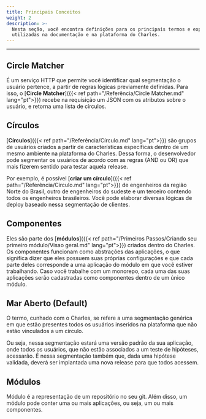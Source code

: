 ```yaml
---
title: Principais Conceitos
weight: 2
description: >-
  Nesta seção, você encontra definições para os principais termos e expressões
  utilizadas na documentação e na plataforma do Charles.
---
```


---

## **Circle Matcher**

É um serviço HTTP que permite você identificar qual segmentação o usuário pertence, a partir de regras lógicas previamente definidas. Para isso, o [**Circle Matcher**]({{< ref path="/Referência/Circle Matcher.md" lang="pt">}}) recebe na requisição um JSON com os atributos sobre o usuário, e retorna uma lista de círculos.

## **Círculos**

[**Círculos**]({{< ref path="/Referência/Círculo.md" lang="pt">}}) são grupos de usuários criados a partir de características específicas dentro de um mesmo ambiente na plataforma do Charles. Dessa forma, o desenvolvedor pode segmentar os usuários de acordo com as regras \(AND ou OR\) que mais fizerem sentido para testar aquela release.

Por exemplo, é possível [**criar um círculo**]({{< ref path="/Referência/Círculo.md" lang="pt">}}) de engenheiros da região Norte do Brasil, outro de engenheiros do sudeste e um terceiro contendo todos os engenheiros brasileiros. Você pode elaborar diversas lógicas de deploy baseado nessa segmentação de clientes.

## **Componentes**

Eles são parte dos [**módulos**]({{< ref path="/Primeiros Passos/Criando seu primeiro módulo/Visao geral.md" lang="pt">}}) criados dentro do Charles. Os componentes funcionam como abstrações das aplicações, o que significa dizer que eles possuem suas próprias configurações e que cada parte deles corresponde a uma aplicação do módulo em que você estiver trabalhando. Caso você trabalhe com um monorepo, cada uma das suas aplicações serão cadastradas como componentes dentro de um único módulo.

## **Mar Aberto** \(Default\)

O termo, cunhado com o Charles, se refere a uma segmentação genérica em que estão presentes todos os usuários inseridos na plataforma que não estão vinculados a um círculo.

Ou seja, nessa segmentação estará uma versão padrão da sua aplicação, onde todos os usuários, que não estão associados a um teste de hipóteses, acessarão. É nessa segmentação também que, dada uma hipótese validada, deverá ser implantada uma nova release para que todos acessem.

## **Módulos**

Módulo é a representação de um repositório no seu git. Além disso, um módulo pode conter uma ou mais aplicações, ou seja, um ou mais componentes.
